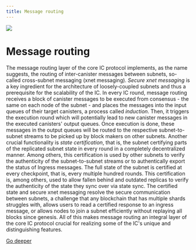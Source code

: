 ```yaml
---
title: Message routing
---
```


![](/img/how-it-works/message-routing.600x300.jpg)

# Message routing

The message routing layer of the core IC protocol implements, as the name suggests, the routing of inter-canister messages between subnets, so-called cross-subnet messaging (xnet messaging).
*Secure xnet messaging* is a key ingredient for the architecture of loosely-coupled subnets and thus a prerequisite for the scalability of the IC.
In every IC round, message routing receives a block of canister messages to be executed from consensus - the same on each node of the subnet - and places the messages into the input queues of their target canisters, a process called *induction*. Then, it triggers the execution round which will potentially lead to new canister messages in the executed canisters' output queues. Once execution is done, these messages in the output queues will be routed to the respective subnet-to-subnet streams to be picked up by block makers on other subnets.
Another crucial functionality is *state certification*, that is, the subnet certifying parts of the replicated subnet state in every round in a completely decentralized manner. Among others, this certification is used by other subnets to verify the authenticity of the subnet-to-subnet streams or to authentically export the status of Ingress messages.
The full state of the subnet is certified at every checkpoint, that is, every multiple hundred rounds. This certification is, among others, used to allow fallen behind and outdated replicas to verify the authenticity of the state they sync over via state sync.
The certified state and secure xnet messaging resolve the secure communication between subnets, a challenge that any blockchain that has multiple shards struggles with, allows users to read a certified response to an ingress message, or allows nodes to join a subnet efficiently without replaying all blocks since genesis.
All of this makes message routing an integral layer of the core IC protocol crucial for realizing some of the IC's unique and distinguishing features.

[Go deeper](/how-it-works/message-routing/)
